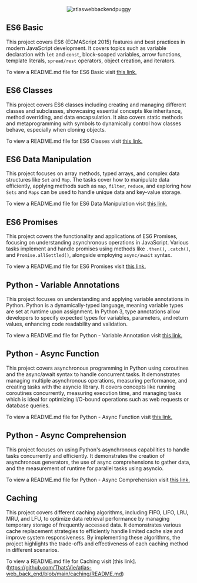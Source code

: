 
<div align="center">
  <img src="https://github.com/user-attachments/assets/6fc7aca7-45e5-48f6-81e5-4de2350c1b01" alt="atlaswebbackendpuggy">
</div>

## ES6 Basic

This project covers ES6 (ECMAScript 2015) features and best practices in modern JavaScript development. It covers topics such as variable declaration with `let` and `const`, block-scoped variables, arrow functions, template literals, `spread/rest` operators, object creation, and iterators.

To view a README.md file for ES6 Basic visit [this link.](https://github.com/ThatsVie/atlas-web_back_end/blob/main/ES6_basic/README.md)

## ES6 Classes

This project covers ES6 classes including creating and managing different classes and subclasses, showcasing essential concepts like inheritance, method overriding, and data encapsulation. It also  covers static methods and metaprogramming with symbols to dynamically control how classes behave, especially when cloning objects. 

To view a README.md file for ES6 Classes visit [this link.](https://github.com/ThatsVie/atlas-web_back_end/blob/main/ES6_classes/README.md)

## ES6 Data Manipulation

This project focuses on array methods, typed arrays, and complex data structures like `Set` and `Map`. The tasks cover how to manipulate data efficiently, applying methods such as `map`, `filter`, `reduce`, and exploring how `Sets` and `Maps` can be used to handle unique data and key-value storage.

To view a README.md file for ES6 Data Manipulation visit [this link.](https://github.com/ThatsVie/atlas-web_back_end/blob/main/ES6_data_manipulation/README.md)

## ES6 Promises

This project covers the functionality and applications of ES6 Promises, focusing on understanding asynchronous operations in JavaScript. Various tasks implement and handle promises using methods like `.then()`, `.catch()`, and `Promise.allSettled()`, alongside employing `async/await` syntax.

To view a README.md file for ES6 Promises visit [this link.](https://github.com/ThatsVie/atlas-web_back_end/blob/main/ES6_promise/README.md)

## Python - Variable Annotations

This project focuses on understanding and applying variable annotations in Python. Python is a dynamically-typed language, meaning variable types are set at runtime upon assignment. In Python 3, type annotations allow developers to specify expected types for variables, parameters, and return values, enhancing code readability and validation.

To view a README.md file for Python - Variable Annotation visit [this link.](https://github.com/ThatsVie/atlas-web_back_end/blob/main/python_variable_annotations/README.md)

## Python - Async Function

This project covers asynchronous programming in Python using coroutines and the async/await syntax to handle concurrent tasks. It demonstrates managing multiple asynchronous operations, measuring performance, and creating tasks with the asyncio library. It covers concepts like running coroutines concurrently, measuring execution time, and managing tasks which is ideal for optimizing I/O-bound operations such as web requests or database queries.

To view a README.md file for Python - Async Function visit [this link.](https://github.com/ThatsVie/atlas-web_back_end/blob/main/python_async_function/README.md)

## Python - Async Comprehension

This project focuses on using Python's asynchronous capabilities to handle tasks concurrently and efficiently. It demonstrates the creation of asynchronous generators, the use of async comprehensions to gather data, and the measurement of runtime for parallel tasks using asyncio.

To view a README.md file for Python - Async Comprehension visit [this link.](https://github.com/ThatsVie/atlas-web_back_end/blob/main/python_async_comprehension/README.md)

## Caching

This project covers different caching algorithms, including FIFO, LIFO, LRU, MRU, and LFU, to optimize data retrieval performance by managing temporary storage of frequently accessed data. It demonstrates various cache replacement strategies to efficiently handle limited cache size and improve system responsiveness. By implementing these algorithms, the project highlights the trade-offs and effectiveness of each caching method in different scenarios.

To view a README.md file for Caching visit [this link].(https://github.com/ThatsVie/atlas-web_back_end/blob/main/caching/README.md)
